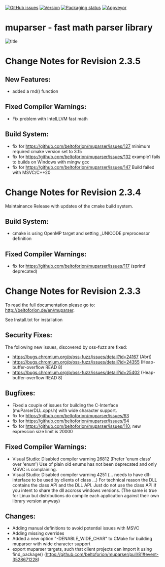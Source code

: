 [![GitHub issues](https://img.shields.io/github/issues/beltoforion/muparser.svg?maxAge=360)](https://github.com/beltoforion/muparser/issues)
[![Version](https://img.shields.io/github/release/beltoforion/muparser.svg?maxAge=360)](https://github.com/beltoforion/muparser/blob/master/CHANGELOG)
[![Packaging status](https://repology.org/badge/tiny-repos/muparser.svg)](https://repology.org/project/muparser/versions)
[![Appveyor](https://ci.appveyor.com/api/projects/status/u4882uj8btuspj9x?svg=true)](https://ci.appveyor.com/project/beltoforion/muparser)

muparser - fast math parser library
===================================

![title](https://github.com/beltoforion/muparser/assets/2202567/fbeb2347-9884-4dd7-a3c9-112b605d7390)

Change Notes for Revision 2.3.5
===========================

New Features:
-----------
- added a rnd() function
  
Fixed Compiler Warnings:
-----------
- Fix problem with IntelLLVM fast math

Build System:  
------------
- fix for https://github.com/beltoforion/muparser/issues/127 minimum required cmake version set to 3.15
- fix for https://github.com/beltoforion/muparser/issues/132 example1 fails to builds on Windows with mingw gcc
- fix for https://github.com/beltoforion/muparser/issues/147 Build failed with MSVC/C++20

Change Notes for Revision 2.3.4  
===========================

Maintainance Release with updates of the cmake build system.

Build System:  
------------
- cmake is using OpenMP target and setting _UNICODE preprocessor definition

Fixed Compiler Warnings:
-----------
- fix for https://github.com/beltoforion/muparser/issues/117 (sprintf deprecated)

Change Notes for Revision 2.3.3  
===========================
To read the full documentation please go to: http://beltoforion.de/en/muparser.

See Install.txt for installation

Security Fixes:  
------------
The following new issues, discovered by oss-fuzz are fixed: 

* https://bugs.chromium.org/p/oss-fuzz/issues/detail?id=24167 (Abrt)
* https://bugs.chromium.org/p/oss-fuzz/issues/detail?id=24355 (Heap-buffer-overflow READ 8)
* https://bugs.chromium.org/p/oss-fuzz/issues/detail?id=25402 (Heap-buffer-overflow READ 8)

Bugfixes:
-----------
* Fixed a couple of issues for building the C-Interface (muParserDLL.cpp/.h) with wide character support.
* fix for https://github.com/beltoforion/muparser/issues/93
* fix for https://github.com/beltoforion/muparser/issues/94
* fix for https://github.com/beltoforion/muparser/issues/110; new expression size limit is 20000

Fixed Compiler Warnings:
-----------
* Visual Studio: Disabled compiler warning 26812 (Prefer 'enum class' over 'enum') Use of plain old enums has not been deprecated and only MSVC is complaining. 
* Visual Studio: Disabled compiler warning 4251 (... needs to have dll-interface to be used by clients of class ...)  For technical reason the DLL contains the class API and the DLL API. Just do not use the class API if you intent to share the dll accross windows versions. (The same is true for Linux but distributions do compile each application against their own library version anyway)

Changes:
------------
* Adding manual definitions to avoid potential issues with MSVC
* Adding missing overrides
* Added a new option "-DENABLE_WIDE_CHAR" to CMake for building muparser with wide character support
* export muparser targets, such that client projects can import it using find_package() (https://github.com/beltoforion/muparser/pull/81#event-3528671228)

